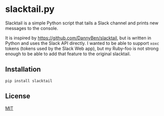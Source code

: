 # slacktail.py

Slacktail is a simple Python script that tails a Slack channel and prints new messages to the console.

It is inspired by https://github.com/DannyBen/slacktail, but is written in Python and uses the Slack API directly.
I wanted to be able to support `xoxc` tokens (tokens used by the Slack Web app), but my Ruby-foo is not strong enough to be able to add that feature to the original slacktail.

## Installation

`pip install slacktail`


## License

[MIT](https://choosealicense.com/licenses/mit/)
